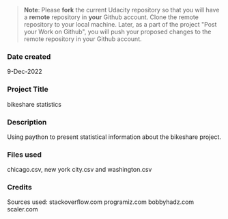 >**Note**: Please **fork** the current Udacity repository so that you will have a **remote** repository in **your** Github account. Clone the remote repository to your local machine. Later, as a part of the project "Post your Work on Github", you will push your proposed changes to the remote repository in your Github account.

### Date created
9-Dec-2022

### Project Title
bikeshare statistics

### Description
Using paython to present statistical information about the bikeshare project.

### Files used
chicago.csv, new york city.csv and washington.csv

### Credits
Sources used:
stackoverflow.com
programiz.com
bobbyhadz.com
scaler.com
